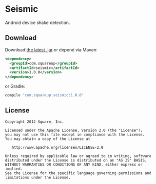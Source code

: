 Seismic
=======

Android device shake detection.



Download
--------

Download [the latest .jar][dl] or depend via Maven:
```xml
<dependency>
  <groupId>com.squareup</groupId>
  <artifactId>seismic</artifactId>
  <version>1.0.0</version>
</dependency>
```
or Gradle:
```groovy
compile 'com.squareup:seismic:1.0.0'
```



License
-------

    Copyright 2012 Square, Inc.

    Licensed under the Apache License, Version 2.0 (the "License");
    you may not use this file except in compliance with the License.
    You may obtain a copy of the License at

       http://www.apache.org/licenses/LICENSE-2.0

    Unless required by applicable law or agreed to in writing, software
    distributed under the License is distributed on an "AS IS" BASIS,
    WITHOUT WARRANTIES OR CONDITIONS OF ANY KIND, either express or implied.
    See the License for the specific language governing permissions and
    limitations under the License.



 [dl]: https://search.maven.org/remote_content?g=com.squareup&a=seismic&v=LATEST
